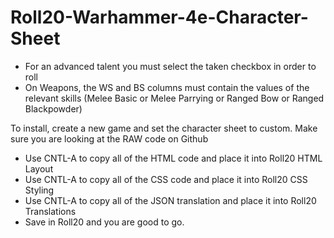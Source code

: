 # Roll20-Warhammer-4e-Character-Sheet
- For an advanced talent you must select the taken checkbox in order to roll
- On Weapons, the WS and BS columns must contain the values of the relevant skills (Melee Basic or Melee Parrying or Ranged Bow or Ranged Blackpowder)

To install, create a new game and set the character sheet to custom.  Make sure you are looking at the RAW code on Github
- Use CNTL-A to copy all of the HTML code and place it into Roll20 HTML Layout
- Use CNTL-A to copy all of the CSS code and place it into Roll20 CSS Styling
- Use CNTL-A to copy all of the JSON translation and place it into Roll20 Translations
- Save in Roll20 and you are good to go.  
